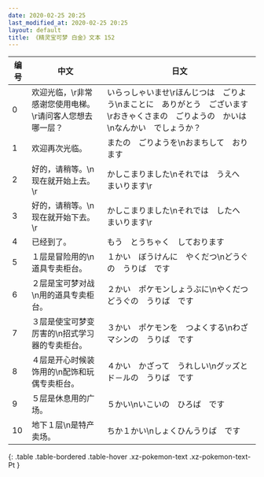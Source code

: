 ```yaml
---
date: 2020-02-25 20:25
last_modified_at: 2020-02-25 20:25
layout: default
title: 《精灵宝可梦 白金》文本 152
---
```

| 编号 | 中文 | 日文 |
| ---- | ---- | ---- |
| 0 | 欢迎光临，\r非常感谢您使用电梯。\r请问客人您想去哪一层？ | いらっしゃいませ\rほんじつは　ごりよう\nまことに　ありがとう　ございます\rおきゃくさまの　ごりようの　かいは\nなんかい　でしょうか？ |
| 1 | 欢迎再次光临。 | またの　ごりようを\nおまちして　おります |
| 2 | 好的，请稍等。\n现在就开始上去。\r | かしこまりました\nそれでは　うえへ　まいります\r |
| 3 | 好的，请稍等。\n现在就开始下去。\r | かしこまりました\nそれでは　したへ　まいります\r |
| 4 | 已经到了。 | もう　とうちゃく　しております |
| 5 | １层是冒险用的\n道具专卖柜台。 | １かい　ぼうけんに　やくだつ\nどうぐの　うりば　です |
| 6 | ２层是宝可梦对战\n用的道具专卖柜台。 | ２かい　ポケモンしょうぶに\nやくだつ　どうぐの　うりば　です |
| 7 | ３层是使宝可梦变厉害的\n招式学习器的专卖柜台。 | ３かい　ポケモンを　つよくする\nわざマシンの　うりば　です |
| 8 | ４层是开心时候装饰用的\n配饰和玩偶专卖柜台。 | ４かい　かざって　うれしい\nグッズと　ド－ルの　うりば　です |
| 9 | ５层是休息用的广场。 | ５かい\nいこいの　ひろば　です |
| 10 | 地下１层\n是特产卖场。 | ちか１かい\nしょくひんうりば　です |
{: .table .table-bordered .table-hover .xz-pokemon-text .xz-pokemon-text-Pt }